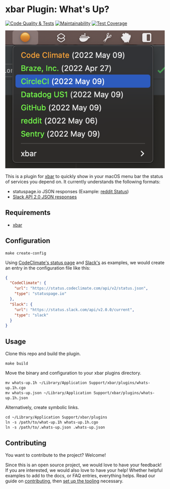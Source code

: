 # xbar Plugin: What's Up?

[![Code Quality & Tests](https://github.com/sprak3000/xbar-whats-up/actions/workflows/quality-and-tests.yml/badge.svg)](https://github.com/sprak3000/xbar-whats-up/actions/workflows/quality-and-tests.yml)
[![Maintainability](https://api.codeclimate.com/v1/badges/2ab2a7aea58a269d2447/maintainability)](https://codeclimate.com/github/sprak3000/xbar-whats-up/maintainability)
[![Test Coverage](https://api.codeclimate.com/v1/badges/2ab2a7aea58a269d2447/test_coverage)](https://codeclimate.com/github/sprak3000/xbar-whats-up/test_coverage)

![What's Up plugin in action](docs/whats-up-sample.png)

This is a plugin for [xbar](https://github.com/matryer/xbar) to quickly show in your macOS menu bar the status of
services you depend on. It currently understands the following formats:

- statuspage.io JSON responses (Example: [reddit Status](https://www.redditstatus.com/api/v2/status.json))
- [Slack API 2.0 JSON responses](https://api.slack.com/docs/slack-status#v2_0_0__current-status-api)

## Requirements

- [xbar](https://github.com/matryer/xbar)

## Configuration

```shell
make create-config
```

Using [CodeClimate's status page](https://status.codeclimate.com/api/v2/status.json) and [Slack's](https://status.slack.com/api/v2.0.0/current)
as examples, we would create an entry in the configuration file like this:

```json
{
  "CodeClimate": {
    "url": "https://status.codeclimate.com/api/v2/status.json",
    "type": "statuspage.io"
  },
  "Slack": {
    "url": "https://status.slack.com/api/v2.0.0/current",
    "type": "slack"
  }
}
```

## Usage

Clone this repo and build the plugin.

```shell
make build
```

Move the binary and configuration to your xbar plugins directory.

```shell
mv whats-up.1h ~/Library/Application Support/xbar/plugins/whats-up.1h.cgo
mv whats-up.json ~/Library/Application Support/xbar/plugins/whats-up.1h.json
```

Alternatively, create symbolic links.

```shell
cd ~/Library/Application Support/xbar/plugins
ln -s /path/to/what-up.1h whats-up.1h.cgo
ln -s /path/to/.whats-up.json .whats-up.json
```

## Contributing

You want to contribute to the project? Welcome!

Since this is an open source project, we would love to have your feedback! If you are interested, we would also love to
have your help! Whether helpful examples to add to the docs, or FAQ entries, everything helps. Read our guide on
[contributing](docs/contributing.md), then [set up the tooling](docs/development.md) necessary.
